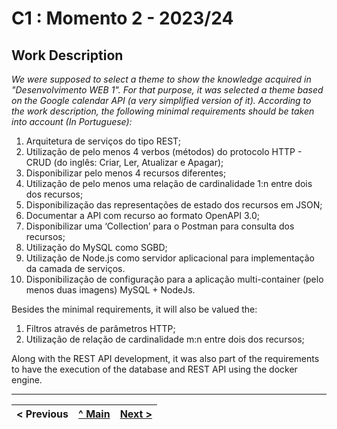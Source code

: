# C1 :  Momento 2 - 2023/24

## Work Description
_We were supposed to select a theme to show the knowledge acquired in "Desenvolvimento WEB 1". For that purpose, it was selected a theme based on the Google calendar API (a very simplified version of it). According to the work description, the following minimal requirements should be taken into account (In Portuguese):_

1. Arquitetura de serviços do tipo REST;
2. Utilização de pelo menos 4 verbos (métodos) do protocolo HTTP - CRUD (do inglês: Criar, Ler, Atualizar e Apagar);
3. Disponibilizar pelo menos 4 recursos diferentes;
4. Utilização de pelo menos uma relação de cardinalidade 1:n entre dois dos recursos;
5. Disponibilização das representações de estado dos recursos em JSON;
6. Documentar a API com recurso ao formato OpenAPI 3.0;
7. Disponibilizar uma ‘Collection’ para o Postman para consulta dos recursos;
8. Utilização do MySQL como SGBD;
9. Utilização de Node.js como servidor aplicacional para implementação da camada de serviços.
10. Disponibilização de configuração para a aplicação multi-container (pelo menos duas imagens) MySQL + NodeJs. 

Besides the minimal requirements, it will also be valued the: 

1. Filtros através de parâmetros HTTP;
2. Utilização de relação de cardinalidade m:n entre dois dos recursos;

Along with the REST API development, it was also part of the requirements to have the execution of the database and REST API using the docker engine.




---
< Previous | [^ Main](../../../) | [Next >](c2.md)
:--- | :---: | ---: 
